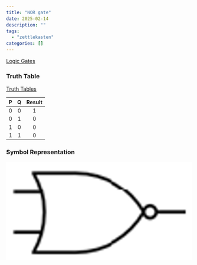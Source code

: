 ```yaml
---
title: "NOR gate"
date: 2025-02-14
description: ""
tags: 
  - "zettlekasten"
categories: []
---
```


[Logic Gates](Logic%20Gates.md)

### Truth Table

[Truth Tables](Truth%20Tables.md)

| P | Q | Result |
| :-: | :-: | :-: |
|0|0|1|
|0|1|0|
|1|0|0|
|1|1|0|

### Symbol Representation

![ 400x200](attachments/NOR_GATE.png)
